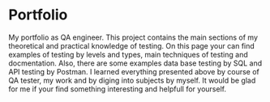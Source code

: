 # Portfolio
My portfolio as QA engineer. This project contains the main sections of my theoretical and practical knowledge of testing. On this page your can find examples of testing by levels and types, main techniques of testing and docmentation. Also, there are some examples data base testing by SQL and API testing by Postman.
I learned everything presented above by course of QA tester, my work and by diging into subjects by myself. It would be glad for me if your find something interesting and helpfull for yourself.  
